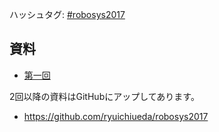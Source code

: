 ハッシュタグ: <a href="https://twitter.com/hashtag/robosys2017?f=tweets&amp;src=hash">#robosys2017</a>
<h2>資料</h2>
<ul>
 	<li><a href="https://lab.ueda.tech/?presenpress=%e3%83%ad%e3%83%9c%e3%83%83%e3%83%88%e3%82%b7%e3%82%b9%e3%83%86%e3%83%a0%e5%ad%a62017%e7%ac%ac1%e5%9b%9e">第一回</a></li>
</ul>
2回以降の資料はGitHubにアップしてあります。
<ul>
 	<li><a href="https://github.com/ryuichiueda/robosys2017">https://github.com/ryuichiueda/robosys2017</a></li>
</ul>
